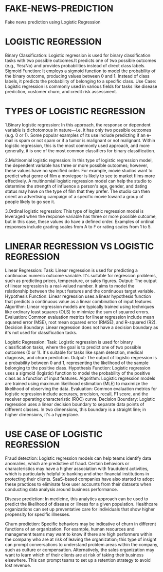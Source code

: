 # FAKE-NEWS-PREDICTION
Fake news prediction using Logistic Regression 

# LOGISTIC REGRESSION
Binary Classification: Logistic regression is used for binary classification tasks with two possible outcomes.It predicts one of two possible outcomes (e.g., Yes/No) and provides probabilities instead of direct class labels. Sigmoid Function: It employs a sigmoid function to model the probability of the binary outcome, producing values between 0 and 1. Instead of class labels, it predicts the probability of belonging to a specific class. Use Case: Logistic regression is commonly used in various fields for tasks like disease prediction, customer churn, and credit risk assessment.

# TYPES OF LOGISTIC REGRESSION
1.Binary logistic regression: In this approach, the response or dependent variable is dichotomous in nature—i.e. it has only two possible outcomes (e.g. 0 or 1). Some popular examples of its use include predicting if an e-mail is spam or not spam or if a tumor is malignant or not malignant. Within logistic regression, this is the most commonly used approach, and more generally, it is one of the most common classifiers for binary classification.

2.Multinomial logistic regression: In this type of logistic regression model, the dependent variable has three or more possible outcomes; however, these values have no specified order. For example, movie studios want to predict what genre of film a moviegoer is likely to see to market films more effectively. A multinomial logistic regression model can help the studio to determine the strength of influence a person's age, gender, and dating status may have on the type of film that they prefer. The studio can then orient an advertising campaign of a specific movie toward a group of people likely to go see it.

3.Ordinal logistic regression: This type of logistic regression model is leveraged when the response variable has three or more possible outcome, but in this case, these values do have a defined order. Examples of ordinal responses include grading scales from A to F or rating scales from 1 to 5.

# LINERAR REGRESSION VS LOGISTIC REGRESSION
Linear Regression: Task: Linear regression is used for predicting a continuous numeric outcome variable. It's suitable for regression problems, such as predicting prices, temperature, or sales figures. Output: The output of linear regression is a real-valued number. It aims to model the relationship between the input features and the continuous target variable. Hypothesis Function: Linear regression uses a linear hypothesis function that predicts a continuous value as a linear combination of input features. Algorithm: Linear regression models are typically trained using techniques like ordinary least squares (OLS) to minimize the sum of squared errors. Evaluation: Common evaluation metrics for linear regression include mean squared error (MSE), root mean squared error (RMSE), and R-squared (R2). Decision Boundary: Linear regression does not have a decision boundary as it's not used for classification tasks.

Logistic Regression: Task: Logistic regression is used for binary classification tasks, where the goal is to predict one of two possible outcomes (0 or 1). It's suitable for tasks like spam detection, medical diagnosis, and churn prediction. Output: The output of logistic regression is a probability between 0 and 1, representing the likelihood of the sample belonging to the positive class. Hypothesis Function: Logistic regression uses a sigmoid (logistic) function to model the probability of the positive class as a function of input features. Algorithm: Logistic regression models are trained using maximum likelihood estimation (MLE) to maximize the likelihood of observing the data. Evaluation: Common evaluation metrics for logistic regression include accuracy, precision, recall, F1 score, and the receiver operating characteristic (ROC) curve. Decision Boundary: Logistic regression uses a linear decision boundary to separate data points of different classes. In two dimensions, this boundary is a straight line; in higher dimensions, it's a hyperplane.

# USE CASE OF LOGISTIC REGRESSION
Fraud detection: Logistic regression models can help teams identify data anomalies, which are predictive of fraud. Certain behaviors or characteristics may have a higher association with fraudulent activities, which is particularly helpful to banking and other financial institutions in protecting their clients. SaaS-based companies have also started to adopt these practices to eliminate fake user accounts from their datasets when conducting data analysis around business performance.

Disease prediction: In medicine, this analytics approach can be used to predict the likelihood of disease or illness for a given population. Healthcare organizations can set up preventative care for individuals that show higher propensity for specific illnesses.

Churn prediction: Specific behaviors may be indicative of churn in different functions of an organization. For example, human resources and management teams may want to know if there are high performers within the company who are at risk of leaving the organization; this type of insight can prompt conversations to understand problem areas within the company, such as culture or compensation. Alternatively, the sales organization may want to learn which of their clients are at risk of taking their business elsewhere. This can prompt teams to set up a retention strategy to avoid lost revenue.
